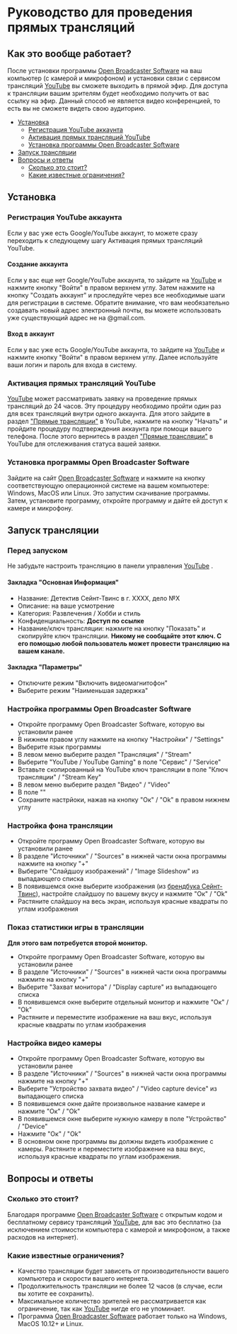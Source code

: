 # Руководство для проведения прямых трансляций

## Как это вообще работает?
После установки программы [Open Broadcaster Software](https://obsproject.com) на ваш компьютер (с камерой и микрофоном) и установки связи с сервисом трансляций [YouTube](https://www.youtube.com) вы сможете выходить в прямой эфир. Для доступа к трансляции вашим зрителям будет необходимо получить от вас ссылку на эфир. Данный способ не является видео конференцией, то есть вы не сможете видеть свою аудиторию.

* [Установка](#installation)
  * [Регистрация YouTube аккаунта](#youtube_signup)
  * [Активация прямых трансляций YouTube](#youtube_activate)
  * [Установка программы Open Broadcaster Software](#obs_install)
* [Запуск трансляции](#stream)
* [Вопросы и ответы](#faq)
	* [Сколько это стоит?](#faq_price)
	* [Какие известные ограничения?](#faq_limitations)

<a name="installation"></a>
## Установка

<a name="youtube_signup"></a>
### Регистрация YouTube аккаунта
Если у вас уже есть Google/YouTube аккаунт, то можете сразу переходить к следующему шагу Активация прямых трансляций YouTube.

#### Создание аккаунта
Если у вас еще нет Google/YouTube аккаунта, то зайдите на [YouTube](https://www.youtube.com) и нажмите кнопку "Войти" в правом верхнем углу. Затем нажмите на кнопку "Создать аккаунт" и проследуйте через все необходимые шаги для регистрации в системе. Обратите внимание, что вам необязательно создавать новый адрес электронный почты, вы можете использовать уже существующий адрес не на @gmail.com.

#### Вход в аккаунт
Если у вас уже есть Google/YouTube аккаунта, то зайдите на [YouTube](https://www.youtube.com) и нажмите кнопку "Войти" в правом верхнем углу. Далее используйте ваши логин и пароль для входа в систему.

<a name="youtube_activate"></a>
### Активация прямых трансляций YouTube

[YouTube](https://www.youtube.com) может рассматривать заявку на проведение прямых трансляций до 24 часов. Эту процедуру необходимо пройти один раз для всех трансляций внутри одного аккаунта. Для этого зайдите в раздел ["Прямые трансляции"](https://www.youtube.com/live_dashboard_splash) в YouTube, нажмите на кнопку "Начать" и пройдите процедуру подтверждения аккаунта при помощи вашего телефона. После этого вернитесь в раздел ["Прямые трансляции"](https://www.youtube.com/live_dashboard_splash) в YouTube для отслеживания статуса вашей заявки.

<a name="obs_install"></a>
### Установка программы Open Broadcaster Software

Зайдите на сайт [Open Broadcaster Software](https://obsproject.com) и нажмите на кнопку соответствующую операционной системе на вашем компьютере: Windows, MacOS или Linux. Это запустим скачивание программы. Затем, установите программу, откройте программу и дайте ей доступ к камере и микрофону.

<a name="stream"></a>
## Запуск трансляции

### Перед запуском

Не забудьте настроить трансляцию в панели управления [YouTube](https://www.youtube.com/live_dashboard) .

#### Закладка "Основная Информация"

* Название: Детектив Сейнт-Твинс в г. ХХХХ, дело №X
* Описание: на ваше усмотрение
* Категория: Развлечения / Хобби и стиль
* Конфиденциальность: **Доступ по ссылке**
* Название/ключ трансляции: нажмите  на кнопку "Показать" и скопируйте ключ трансляции. **Никому не сообщайте этот ключ. С его помощью любой пользователь может провести трансляцию на вашем канале.**

#### Закладка "Параметры"

* Отключите режим "Включить видеомагнитофон"
* Выберите режим "Наименьшая задержка"

### Настройка программы Open Broadcaster Software

* Откройте программу Open Broadcaster Software, которую вы установили ранее
* В нижнем правом углу нажмите на кнопку "Настройки" / "Settings"
* Выберите язык программы
* В левом меню выберите раздел "Трансляция" / "Stream"
* Выберите "YouTube / YouTube Gaming" в поле "Сервис" / "Service"
* Вставьте скопированный на YouTube ключ трансляции в поле "Ключ трансляции" / "Stream Key"
* В левом меню выберите раздел "Видео" / "Video"
* В поле ""
* Сохраните настрйоки, нажав на кнопку "Ок" / "Ok" в правом нижнем углу

### Настройка фона трансляции

* Откройте программу Open Broadcaster Software, которую вы установили ранее
* В разделе "Источники" / "Sources" в нижней части окна программы нажмите на кнопку "+"
* Выберите "Слайдшоу изображений" / "Image Slideshow" из выпадающего списка
* В появившемся окне выберите изображения (из [брендбука Сейнт-Твинс](https://drive.google.com/open?id=1kbxQFG45T3P1jvFg-KhUvCrDfPbSDekx)), настройте слайдшоу по вашему вкусу и нажмите "Ок" / "Ok"
* Растяните слайдшоу на весь экран, используя красные квадраты по углам изображения

### Показ статистики игры в трансляции

**Для этого вам потребуется второй монитор.**

* Откройте программу Open Broadcaster Software, которую вы установили ранее
* В разделе "Источники" / "Sources" в нижней части окна программы нажмите на кнопку "+"
* Выберите "Захват монитора" / "Display capture" из выпадающего списка
* В появившемся окне выберите отдельный монитор и нажмите "Ок" / "Ok"
* Растяните и переместите изображение на ваш вкус, используя красные квадраты по углам изображения

### Настройка видео камеры

* Откройте программу Open Broadcaster Software, которую вы установили ранее
* В разделе "Источники" / "Sources" в нижней части окна программы нажмите на кнопку "+"
* Выберите "Устройство захвата видео" / "Video capture device" из выпадающего списка
* В появившемся окне дайте произвольное название камере и нажмите "Ок" / "Ok"
* В появившемся окне выберите нужную камеру в поле "Устройство" / "Device"
* Нажмите "Ок" / "Ok"
* В основном окне программы вы должны видеть изображение с камеры. Растяните и переместите изображение на ваш вкус, используя красные квадраты по углам изображения.

<a name="faq"></a>
## Вопросы и ответы

<a name="faq_price"></a>
### Сколько это стоит?
Благодаря программе [Open Broadcaster Software](https://obsproject.com) с открытым кодом и бесплатному сервису трансляций [YouTube](https://www.youtube.com), для вас это бесплатно (за исключением стоимости компьютера с камерой и микрофоном, а также расходов на интернет).

<a name="faq_limitations"></a>
### Какие известные ограничения?

* Качество трансляции будет зависеть от производительности вашего компьютера и скорости вашего интернета.
* Продолжительность трансляции не более 12 часов (в случае, если вы хотите ее сохранить).
* Максимальное количество зрителей не рассматривается как ограничение, так как [YouTube](https://www.youtube.com) нигде его не упоминает.
* Программа [Open Broadcaster Software](https://obsproject.com) работает только на Windows, MacOS 10.12+ и Linux.

<!--stackedit_data:
eyJoaXN0b3J5IjpbLTE4MzUxMDU3NzgsLTE3NzkwNDI3MDgsLT
ExNzg2MTE3NjIsMTk2NjQxMDA4LC01NjgwNjM4NTddfQ==
-->